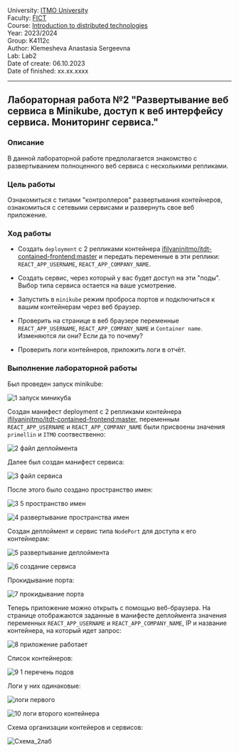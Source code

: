 University: [ITMO University](https://itmo.ru/ru/)  
Faculty: [FICT](https://fict.itmo.ru)  
Course: [Introduction to distributed technologies](https://github.com/itmo-ict-faculty/introduction-to-distributed-technologies)  
Year: 2023/2024  
Group: K4112c  
Author: Klemesheva Anastasia Sergeevna  
Lab: Lab2  
Date of create: 06.10.2023  
Date of finished: xx.xx.xxxx 

---

## Лабораторная работа №2 "Развертывание веб сервиса в Minikube, доступ к веб интерфейсу сервиса. Мониторинг сервиса."
### Описание

В данной лабораторной работе предполагается знакомство с развертыванием полноценного веб сервиса с несколькими репликами. 

### Цель работы

Ознакомиться с типами "контроллеров" развертывания контейнеров, ознакомиться с сетевыми сервисами и развернуть свое веб приложение. 

### Ход работы

- Создать `deployment` с 2 репликами контейнера [ifilyaninitmo/itdt-contained-frontend:master](https://hub.docker.com/repository/docker/ifilyaninitmo/itdt-contained-frontend) и передать переменные в эти реплики: `REACT_APP_USERNAME`, `REACT_APP_COMPANY_NAME`.

- Создать сервис, через который у вас будет доступ на эти "поды". Выбор типа сервиса остается на ваше усмотрение. 

- Запустить в `minikube` режим проброса портов и подключиться к вашим контейнерам через веб браузер.

- Проверить на странице в веб браузере переменные `REACT_APP_USERNAME`, `REACT_APP_COMPANY_NAME` и `Container name`. Изменяются ли они? Если да то почему?

- Проверить логи контейнеров, приложить логи в отчёт.

### Выполнение лабораторной работы

Был проведен запуск minikube:  

![1 запуск миникуба](https://github.com/primellin/2023_2024-introduction_to_distributed_technologies-K4112c-klemesheva_a_s/assets/88944945/3edb380b-15ea-4e59-a5ff-e8f8b86179ed)  

Создан манифест deployment с 2 репликами контейнера [ifilyaninitmo/itdt-contained-frontend:master](https://hub.docker.com/repository/docker/ifilyaninitmo/itdt-contained-frontend), переменным `REACT_APP_USERNAME` и `REACT_APP_COMPANY_NAME` были присвоены значения `primellin` и `ITMO` соотвественно:  

![2 файл деплоймента](https://github.com/primellin/2023_2024-introduction_to_distributed_technologies-K4112c-klemesheva_a_s/assets/88944945/1cd4b322-f4f1-4bac-8343-dd165cd5af6d)

Далее был создан манифест сервиса:  

![3 файл сервиса](https://github.com/primellin/2023_2024-introduction_to_distributed_technologies-K4112c-klemesheva_a_s/assets/88944945/a33675c2-6f79-4f46-9414-c3fff0219e68)

После этого было создано пространство имен:  

![3 5 пространство имен](https://github.com/primellin/2023_2024-introduction_to_distributed_technologies-K4112c-klemesheva_a_s/assets/88944945/01fc6c65-55c2-4bdf-ab8b-822935017e47)  

![4 развертывание пространства имен](https://github.com/primellin/2023_2024-introduction_to_distributed_technologies-K4112c-klemesheva_a_s/assets/88944945/df17278c-fdbf-457d-8d5b-734844370496)

Создан деплоймент и сервис типа `NodePort` для доступа к его контейнерам:  

![5 развертывание деплоймента](https://github.com/primellin/2023_2024-introduction_to_distributed_technologies-K4112c-klemesheva_a_s/assets/88944945/7073c168-ac30-45e7-96ca-64dba5ee4241)  

![6 создание сервиса](https://github.com/primellin/2023_2024-introduction_to_distributed_technologies-K4112c-klemesheva_a_s/assets/88944945/1d1b62f6-6b7f-4658-abd3-4c5dfa15b6cf)  

Прокидывание порта:  

![7 прокидывание порта](https://github.com/primellin/2023_2024-introduction_to_distributed_technologies-K4112c-klemesheva_a_s/assets/88944945/c2737196-d20e-488c-ae30-29ef6abcb09a)  

Теперь приложение можно открыть с помощью веб-браузера. На странице отображаются заданные в манифесте деплоймента значения переменных `REACT_APP_USERNAME` и `REACT_APP_COMPANY_NAME`, IP и название контейнера, на который идет запрос:

![8 приложение работает](https://github.com/primellin/2023_2024-introduction_to_distributed_technologies-K4112c-klemesheva_a_s/assets/88944945/b7af2b6e-8565-4b82-ab9e-2a099c71b644)  

Список контейнеров:  

![9 1 перечень подов](https://github.com/primellin/2023_2024-introduction_to_distributed_technologies-K4112c-klemesheva_a_s/assets/88944945/d676455c-24d8-419f-8387-bcf372d66e82)

Логи у них одинаковые:

![логи первого](https://github.com/primellin/2023_2024-introduction_to_distributed_technologies-K4112c-klemesheva_a_s/assets/88944945/0e8b768a-00cc-4df9-ae6f-b678ac5abb37)  

![10 логи второго контейнера](https://github.com/primellin/2023_2024-introduction_to_distributed_technologies-K4112c-klemesheva_a_s/assets/88944945/082a28d0-b606-4fbf-b30c-32c2151a4da4)

Схема организации контейеров и сервисов:  

![Схема_2лаб](https://github.com/primellin/2023_2024-introduction_to_distributed_technologies-K4112c-klemesheva_a_s/assets/88944945/f4cf1b73-b90d-4239-8d4c-8c85f3d51d1e)



